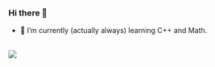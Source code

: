 ### Hi there 👋
- 🌱 I’m currently (actually always) learning C++ and Math.
<br>
<image src="https://github-readme-stats.vercel.app/api/top-langs/?username=HasanEfeAksoy">

<!-- <image src="https://github-readme-stats.vercel.app/api/top-langs/?username=HasanEfeAksoy&theme=tokyonight"> -->
<!--
**HasanEfeAksoy/HasanEfeAksoy** is a ✨ _special_ ✨ repository because its `README.md` (this file) appears on your GitHub profile.

Here are some ideas to get you started:

- 🔭 I’m currently working on ...
- 🌱 I’m currently learning ...
- 👯 I’m looking to collaborate on ...
- 🤔 I’m looking for help with ...
- 💬 Ask me about ...
- 📫 How to reach me: ...
- 😄 Pronouns: ...
- ⚡ Fun fact: ...
-->

